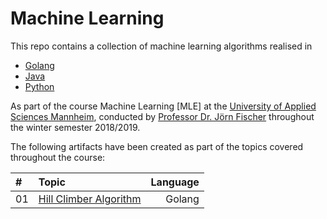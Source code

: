 # Machine Learning
This repo contains a collection of machine learning algorithms realised in
* [Golang](https://golang.org/)
* [Java](https://www.java.com/)
* [Python](https://www.python.org/)

As part of the course Machine Learning [MLE] at the [University of Applied Sciences Mannheim](https://www.hs-mannheim.de/), 
conducted by [Professor Dr. Jörn Fischer](http://services.informatik.hs-mannheim.de/~fischer/) throughout the winter semester 2018/2019.

The following artifacts have been created as part of the topics covered throughout the course:

|#    | Topic  | Language|
|:----|:-------|--------:|
| 01 | [Hill Climber Algorithm](https://github.com/limecakeio/machine-learning/hill_climber) |Golang|

